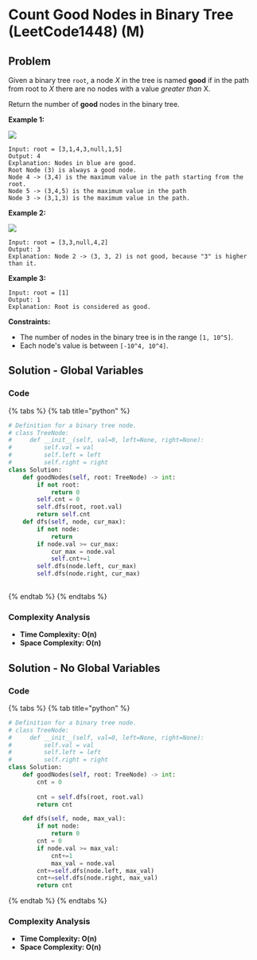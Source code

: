 # Count Good Nodes in Binary Tree \(LeetCode1448\) \(M\)

## Problem



Given a binary tree `root`, a node _X_ in the tree is named **good** if in the path from root to _X_ there are no nodes with a value _greater than_ X.

Return the number of **good** nodes in the binary tree.

**Example 1:**

![](https://assets.leetcode.com/uploads/2020/04/02/test_sample_1.png)

```text
Input: root = [3,1,4,3,null,1,5]
Output: 4
Explanation: Nodes in blue are good.
Root Node (3) is always a good node.
Node 4 -> (3,4) is the maximum value in the path starting from the root.
Node 5 -> (3,4,5) is the maximum value in the path
Node 3 -> (3,1,3) is the maximum value in the path.
```

**Example 2:**

![](https://assets.leetcode.com/uploads/2020/04/02/test_sample_2.png)

```text
Input: root = [3,3,null,4,2]
Output: 3
Explanation: Node 2 -> (3, 3, 2) is not good, because "3" is higher than it.
```

**Example 3:**

```text
Input: root = [1]
Output: 1
Explanation: Root is considered as good.
```

**Constraints:**

* The number of nodes in the binary tree is in the range `[1, 10^5]`.
* Each node's value is between `[-10^4, 10^4]`.

## Solution - Global Variables

### Code

{% tabs %}
{% tab title="python" %}
```python
# Definition for a binary tree node.
# class TreeNode:
#     def __init__(self, val=0, left=None, right=None):
#         self.val = val
#         self.left = left
#         self.right = right
class Solution:
    def goodNodes(self, root: TreeNode) -> int:
        if not root:
            return 0
        self.cnt = 0
        self.dfs(root, root.val)
        return self.cnt
    def dfs(self, node, cur_max):
        if not node:
            return 
        if node.val >= cur_max:
            cur_max = node.val
            self.cnt+=1
        self.dfs(node.left, cur_max)
        self.dfs(node.right, cur_max)
        
```
{% endtab %}
{% endtabs %}

### Complexity Analysis

* **Time Complexity: O\(n\)**
* **Space Complexity: O\(n\)**

## Solution - **No Global Variables**

### Code

{% tabs %}
{% tab title="python" %}
```python
# Definition for a binary tree node.
# class TreeNode:
#     def __init__(self, val=0, left=None, right=None):
#         self.val = val
#         self.left = left
#         self.right = right
class Solution:
    def goodNodes(self, root: TreeNode) -> int:
        cnt = 0
        
        cnt = self.dfs(root, root.val)
        return cnt 

    def dfs(self, node, max_val):
        if not node:
            return 0
        cnt = 0
        if node.val >= max_val:
            cnt+=1
            max_val = node.val
        cnt+=self.dfs(node.left, max_val)
        cnt+=self.dfs(node.right, max_val)
        return cnt
```
{% endtab %}
{% endtabs %}

### Complexity Analysis

* **Time Complexity: O\(n\)**
* **Space Complexity: O\(n\)**

